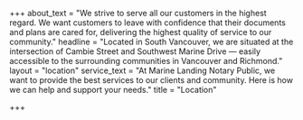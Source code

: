 +++
about_text = "We strive to serve all our customers in the highest regard. We want customers to leave with confidence that their documents and plans are cared for, delivering the highest quality of service to our community."
headline = "Located in South Vancouver, we are situated at the intersection of Cambie Street and Southwest Marine Drive — easily accessible to the surrounding communities in Vancouver and Richmond."
layout = "location"
service_text = "At Marine Landing Notary Public,  we want to provide the best services to our clients and community. Here is how we can help and support your needs."
title = "Location"

+++
